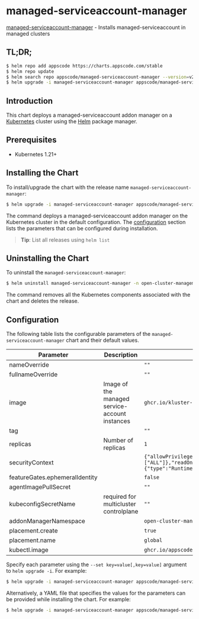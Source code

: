 # managed-serviceaccount-manager

[managed-serviceaccount-manager](https://github.com/kluster-manager/managed-serviceaccount) - Installs managed-serviceaccount in managed clusters

## TL;DR;

```bash
$ helm repo add appscode https://charts.appscode.com/stable
$ helm repo update
$ helm search repo appscode/managed-serviceaccount-manager --version=v2025.4.30
$ helm upgrade -i managed-serviceaccount-manager appscode/managed-serviceaccount-manager -n open-cluster-management-addon --create-namespace --version=v2025.4.30
```

## Introduction

This chart deploys a managed-serviceaccount addon manager on a [Kubernetes](http://kubernetes.io) cluster using the [Helm](https://helm.sh) package manager.

## Prerequisites

- Kubernetes 1.21+

## Installing the Chart

To install/upgrade the chart with the release name `managed-serviceaccount-manager`:

```bash
$ helm upgrade -i managed-serviceaccount-manager appscode/managed-serviceaccount-manager -n open-cluster-management-addon --create-namespace --version=v2025.4.30
```

The command deploys a managed-serviceaccount addon manager on the Kubernetes cluster in the default configuration. The [configuration](#configuration) section lists the parameters that can be configured during installation.

> **Tip**: List all releases using `helm list`

## Uninstalling the Chart

To uninstall the `managed-serviceaccount-manager`:

```bash
$ helm uninstall managed-serviceaccount-manager -n open-cluster-management-addon
```

The command removes all the Kubernetes components associated with the chart and deletes the release.

## Configuration

The following table lists the configurable parameters of the `managed-serviceaccount-manager` chart and their default values.

|           Parameter            |                  Description                   |                                                                                            Default                                                                                             |
|--------------------------------|------------------------------------------------|------------------------------------------------------------------------------------------------------------------------------------------------------------------------------------------------|
| nameOverride                   |                                                | <code>""</code>                                                                                                                                                                                |
| fullnameOverride               |                                                | <code>""</code>                                                                                                                                                                                |
| image                          | Image of the managed service-account instances | <code>ghcr.io/kluster-manager/managed-serviceaccount</code>                                                                                                                                    |
| tag                            |                                                | <code>""</code>                                                                                                                                                                                |
| replicas                       | Number of replicas                             | <code>1</code>                                                                                                                                                                                 |
| securityContext                |                                                | <code>{"allowPrivilegeEscalation":false,"capabilities":{"drop":["ALL"]},"readOnlyRootFilesystem":true,"runAsNonRoot":true,"runAsUser":65534,"seccompProfile":{"type":"RuntimeDefault"}}</code> |
| featureGates.ephemeralIdentity |                                                | <code>false</code>                                                                                                                                                                             |
| agentImagePullSecret           |                                                | <code>""</code>                                                                                                                                                                                |
| kubeconfigSecretName           | required for multicluster controlplane         | <code>""</code>                                                                                                                                                                                |
| addonManagerNamespace          |                                                | <code>open-cluster-management-managed-serviceaccount</code>                                                                                                                                    |
| placement.create               |                                                | <code>true</code>                                                                                                                                                                              |
| placement.name                 |                                                | <code>global</code>                                                                                                                                                                            |
| kubectl.image                  |                                                | <code>ghcr.io/appscode/kubectl-nonroot:1.31</code>                                                                                                                                             |


Specify each parameter using the `--set key=value[,key=value]` argument to `helm upgrade -i`. For example:

```bash
$ helm upgrade -i managed-serviceaccount-manager appscode/managed-serviceaccount-manager -n open-cluster-management-addon --create-namespace --version=v2025.4.30 --set image=ghcr.io/kluster-manager/managed-serviceaccount
```

Alternatively, a YAML file that specifies the values for the parameters can be provided while
installing the chart. For example:

```bash
$ helm upgrade -i managed-serviceaccount-manager appscode/managed-serviceaccount-manager -n open-cluster-management-addon --create-namespace --version=v2025.4.30 --values values.yaml
```
